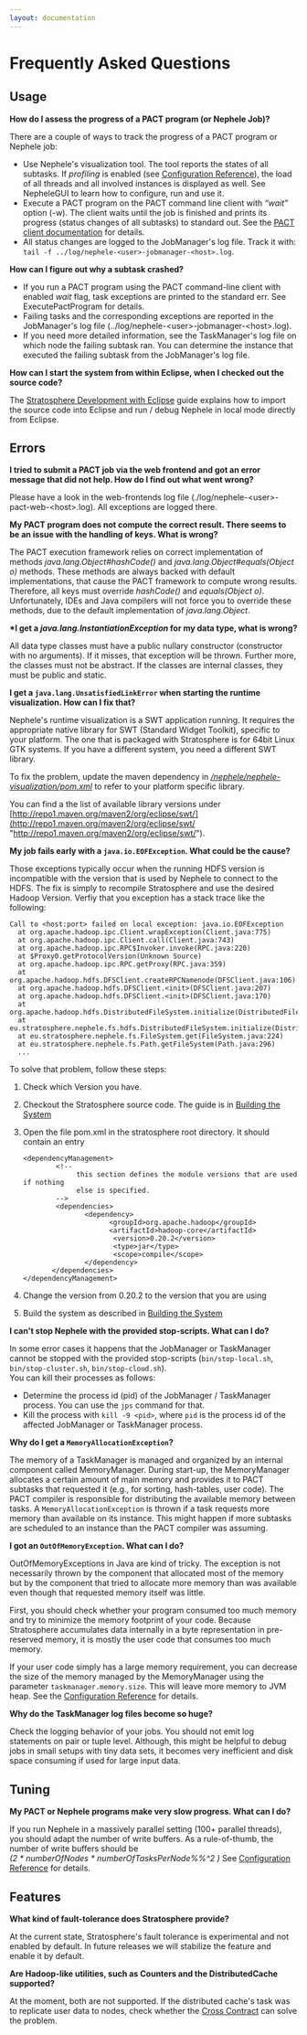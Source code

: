 ```yaml
---
layout: documentation
---
```


Frequently Asked Questions
==========================

Usage
-----

**How do I assess the progress of a PACT program (or Nephele Job)?**

There are a couple of ways to track the progress of a PACT program or
Nephele job:

-   Use Nephele's visualization tool. The tool reports the states of all
    subtasks. If *profiling* is enabled (see [Configuration
    Reference](configreference.html "configreference")),
    the load of all threads and all involved instances is displayed as
    well. See NepheleGUI to learn how to configure, run and use it.
-   Execute a PACT program on the PACT command line client with *“wait”*
    option (-w). The client waits until the job is finished and prints
    its progress (status changes of all subtasks) to standard out. See
    the [PACT client
    documentation](executepactprogram.html "executepactprogram")
    for details.
-   All status changes are logged to the JobManager's log file. Track it
    with: `tail -f ../log/nephele-<user>-jobmanager-<host>.log`.

**How can I figure out why a subtask crashed?**

-   If you run a PACT program using the PACT command-line client with
    enabled *wait* flag, task exceptions are printed to the standard
    err. See ExecutePactProgram for details.
-   Failing tasks and the corresponding exceptions are reported in the
    JobManager's log file
    (../log/nephele-\<user\>-jobmanager-\<host\>.log).
-   If you need more detailed information, see the TaskManager's log
    file on which node the failing subtask ran. You can determine the
    instance that executed the failing subtask from the JobManager's log
    file.

**How can I start the system from within Eclipse, when I checked out the
source code?**

The [Stratosphere Development with
Eclipse](eclipseimport.html "eclipseimport")
guide explains how to import the source code into Eclipse and run /
debug Nephele in local mode directly from Eclipse.

Errors
------

**I tried to submit a PACT job via the web frontend and got an error
message that did not help. How do I find out what went wrong?**

Please have a look in the web-frontends log file
(./log/nephele-\<user\>-pact-web-\<host\>.log). All exceptions are
logged there.

**My PACT program does not compute the correct result. There seems to be
an issue with the handling of keys. What is wrong?**

The PACT execution framework relies on correct implementation of methods
*java.lang.Object\#hashCode()* and *java.lang.Object\#equals(Object o)*
methods. These methods are always backed with default implementations,
that cause the PACT framework to compute wrong results. Therefore, all
keys must override *hashCode()* and *equals(Object o)*. Unfortunately,
IDEs and Java compilers will not force you to override these methods,
due to the default implementation of *java.lang.Object*.

**\*I get a *java.lang.InstantiationException* for my data type, what is
wrong?**

All data type classes must have a public nullary constructor
(constructor with no arguments). If it misses, that exception will be
thrown. Further more, the classes must not be abstract. If the classes
are internal classes, they must be public and static.

**I get a `java.lang.UnsatisfiedLinkError` when starting the runtime
visualization. How can I fix that?**

Nephele's runtime visualization is a SWT application running. It
requires the appropriate native library for SWT (Standard Widget
Toolkit), specific to your platform. The one that is packaged with
Stratosphere is for 64bit Linux GTK systems. If you have a different
system, you need a different SWT library.

To fix the problem, update the maven dependency in
*[/nephele/nephele-visualization/pom.xml](https://github.com/stratosphere/stratosphere/blob/master/nephele/nephele-visualization/pom.xml "https://github.com/stratosphere/stratosphere/blob/master/nephele/nephele-visualization/pom.xml")*
to refer to your platform specific library.

You can find a the list of available library versions under
[http://repo1.maven.org/maven2/org/eclipse/swt/](http://repo1.maven.org/maven2/org/eclipse/swt/ "http://repo1.maven.org/maven2/org/eclipse/swt/").

**My job fails early with a `java.io.EOFException`. What could be the
cause?**

Those exceptions typically occur when the running HDFS version is
incompatible with the version that is used by Nephele to connect to the
HDFS. The fix is simply to recompile Stratosphere and use the desired
Hadoop Version. Verfiy that you exception has a stack trace like the
following:

    Call to <host:port> failed on local exception: java.io.EOFException
      at org.apache.hadoop.ipc.Client.wrapException(Client.java:775)
      at org.apache.hadoop.ipc.Client.call(Client.java:743)
      at org.apache.hadoop.ipc.RPC$Invoker.invoke(RPC.java:220)
      at $Proxy0.getProtocolVersion(Unknown Source)
      at org.apache.hadoop.ipc.RPC.getProxy(RPC.java:359)
      at org.apache.hadoop.hdfs.DFSClient.createRPCNamenode(DFSClient.java:106)
      at org.apache.hadoop.hdfs.DFSClient.<init>(DFSClient.java:207)
      at org.apache.hadoop.hdfs.DFSClient.<init>(DFSClient.java:170)
      at org.apache.hadoop.hdfs.DistributedFileSystem.initialize(DistributedFileSystem.java:82)
      at eu.stratosphere.nephele.fs.hdfs.DistributedFileSystem.initialize(DistributedFileSystem.java:117)
      at eu.stratosphere.nephele.fs.FileSystem.get(FileSystem.java:224)
      at eu.stratosphere.nephele.fs.Path.getFileSystem(Path.java:296)
      ...

To solve that problem, follow these steps:

1.  Check which Version you have.
2.  Checkout the Stratosphere source code. The guide is in [Building the
    System](buildthesystem.html "buildthesystem")
3.  Open the file pom.xml in the stratosphere root directory. It should
    contain an entry

        <dependencyManagement>
                <!--
                     this section defines the module versions that are used if nothing
                     else is specified.
                -->
                <dependencies>
                       <dependency>
                             <groupId>org.apache.hadoop</groupId>
                             <artifactId>hadoop-core</artifactId>
                              <version>0.20.2</version>
                              <type>jar</type>
                              <scope>compile</scope>
                       </dependency>
               </dependencies>
        </dependencyManagement>

4) Change the version from 0.20.2 to the version that you are using

5) Build the system as described in [Building the
System](buildthesystem.html "buildthesystem")

**I can't stop Nephele with the provided stop-scripts. What can I do?**

In some error cases it happens that the JobManager or TaskManager cannot
be stopped with the provided stop-scripts (`bin/stop-local.sh`,
`bin/stop-cluster.sh`, `bin/stop-cloud.sh`).   
 You can kill their processes as follows:

-   Determine the process id (pid) of the JobManager / TaskManager
    process. You can use the `jps` command for that.
-   Kill the process with `kill -9 <pid>`, where `pid` is the process id
    of the affected JobManager or TaskManager process.

**Why do I get a `MemoryAllocationException`?**

The memory of a TaskManager is managed and organized by an internal
component called MemoryManager. During start-up, the MemoryManager
allocates a certain amount of main memory and provides it to PACT
subtasks that requested it (e.g., for sorting, hash-tables, user code).
The PACT compiler is responsible for distributing the available memory
between tasks. A `MemoryAllocationException` is thrown if a task
requests more memory than available on its instance. This might happen
if more subtasks are scheduled to an instance than the PACT compiler was
assuming.

**I got an `OutOfMemoryException`. What can I do?**

OutOfMemoryExceptions in Java are kind of tricky. The exception is not
necessarily thrown by the component that allocated most of the memory
but by the component that tried to allocate more memory than was
available even though that requested memory itself was little.   

First, you should check whether your program consumed too much memory
and try to minimize the memory footprint of your code. Because
Stratosphere accumulates data internally in a byte representation in
pre-reserved memory, it is mostly the user code that consumes too much
memory.  

If your user code simply has a large memory requirement, you can
decrease the size of the memory managed by the MemoryManager using the
parameter `taskmanager.memory.size`. This will leave more memory to JVM
heap. See the [Configuration
Reference](configreference.html "configreference")
for details.

**Why do the TaskManager log files become so huge?**

Check the logging behavior of your jobs. You should not emit log
statements on pair or tuple level. Although, this might be helpful to
debug jobs in small setups with tiny data sets, it becomes very
inefficient and disk space consuming if used for large input data.

Tuning
------

**My PACT or Nephele programs make very slow progress. What can I do?**

If you run Nephele in a massively parallel setting (100+ parallel
threads), you should adapt the number of write buffers. As a
rule-of-thumb, the number of write buffers should be   
 *(2 \* numberOfNodes \* numberOfTasksPerNode%%\^2 )* See [Configuration
Reference](configreference.html "configreference")
for details.

Features
--------

**What kind of fault-tolerance does Stratosphere provide?**

At the current state, Stratosphere's fault tolerance is experimental and
not enabled by default. In future releases we will stabilize the feature
and enable it by default.

**Are Hadoop-like utilities, such as Counters and the DistributedCache
supported?**

At the moment, both are not supported. If the distributed cache's task
was to replicate user data to nodes, check whether the [Cross
Contract](pactpm#cross "pactpm")
can solve the problem.
